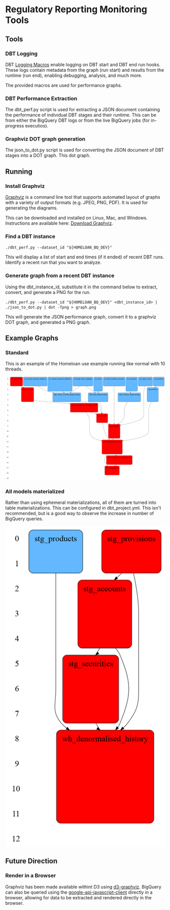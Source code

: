 # Regulatory Reporting Monitoring Tools

## Tools

### DBT Logging

DBT [Logging Macros](dbt_log/README.md) enable logging on DBT start and DBT end
run hooks. These logs contain metadata from the graph (run start) and results
from the runtime (run end), enabling debugging, analysis, and much more.

The provided macros are used for performance graphs.

### DBT Performance Extraction

The dbt_perf.py script is used for extracting a JSON document containing the
performance of individual DBT stages and their runtime. This can be from either
the BigQuery DBT logs or from the live BigQuery jobs (for in-progress
executios).

### Graphviz DOT graph generation

The json_to_dot.py script is used for converting the JSON document of DBT stages
into a DOT graph. This dot graph.

## Running

### Install Graphviz

[Graphviz](https://graphviz.org/) is a command line tool that supports automated
layout of graphs with a variety of output formats (e.g. JPEG, PNG, PDF). It is
used for generating the diagrams.

This can be downloaded and installed on Linux, Mac, and Windows. Instructions
are available here: [Download Graphviz](https://graphviz.org/download/).

### Find a DBT instance

```
./dbt_perf.py --dataset_id "${HOMELOAN_BQ_DEV}"
```

This will display a list of start and end times (if it ended)
of recent DBT runs. Identify a recent run that you want to
analyze.

### Generate graph from a recent DBT instance

Using the dbt_instance_id, substitute it in the command below
to extract, convert, and generate a PNG for the run.

```
./dbt_perf.py --dataset_id "${HOMELOAN_BQ_DEV}" <dbt_instance_id> | ./json_to_dot.py | dot -Tpng > graph.png
```

This will generate the JSON performance graph, convert it to a graphviz DOT
graph, and generated a PNG graph.

## Example Graphs

### Standard

This is an example of the Homeloan use example running like normal with 10
threads.

![Homeloan Graph](homeloan.png)

### All models materialized

Rather than using ephemeral materializations, all of them are turned into table
materializations. This can be configured in dbt_project.yml. This isn't
recommended, but is a good way to observe the increase in number of BigQuery
queries.

![Homeloan Graph - No Ephemeral](homeloan_no_ephemeral.png)

## Future Direction

### Render in a Browser

Graphviz has been made available withint D3 using [d3-graphviz](https://github.com/magjac/d3-graphviz).
BigQuery can also be queried using the [google-api-javascript-client](https://github.com/google/google-api-javascript-client)
directly in a browser, allowing for data to be extracted and rendered directly in the browser.

